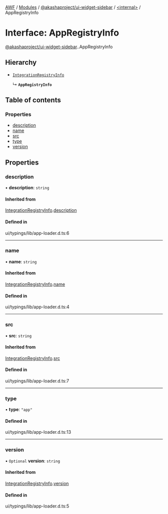 [AWF](../README.md) / [Modules](../modules.md) / [@akashaproject/ui-widget-sidebar](../modules/akashaproject_ui_widget_sidebar.md) / [<internal\>](../modules/akashaproject_ui_widget_sidebar._internal_.md) / AppRegistryInfo

# Interface: AppRegistryInfo

[@akashaproject/ui-widget-sidebar](../modules/akashaproject_ui_widget_sidebar.md).[<internal>](../modules/akashaproject_ui_widget_sidebar._internal_.md).AppRegistryInfo

## Hierarchy

- [`IntegrationRegistryInfo`](akashaproject_ui_widget_sidebar._internal_.IntegrationRegistryInfo.md)

  ↳ **`AppRegistryInfo`**

## Table of contents

### Properties

- [description](akashaproject_ui_widget_sidebar._internal_.AppRegistryInfo.md#description)
- [name](akashaproject_ui_widget_sidebar._internal_.AppRegistryInfo.md#name)
- [src](akashaproject_ui_widget_sidebar._internal_.AppRegistryInfo.md#src)
- [type](akashaproject_ui_widget_sidebar._internal_.AppRegistryInfo.md#type)
- [version](akashaproject_ui_widget_sidebar._internal_.AppRegistryInfo.md#version)

## Properties

### description

• **description**: `string`

#### Inherited from

[IntegrationRegistryInfo](akashaproject_ui_widget_sidebar._internal_.IntegrationRegistryInfo.md).[description](akashaproject_ui_widget_sidebar._internal_.IntegrationRegistryInfo.md#description)

#### Defined in

ui/typings/lib/app-loader.d.ts:6

___

### name

• **name**: `string`

#### Inherited from

[IntegrationRegistryInfo](akashaproject_ui_widget_sidebar._internal_.IntegrationRegistryInfo.md).[name](akashaproject_ui_widget_sidebar._internal_.IntegrationRegistryInfo.md#name)

#### Defined in

ui/typings/lib/app-loader.d.ts:4

___

### src

• **src**: `string`

#### Inherited from

[IntegrationRegistryInfo](akashaproject_ui_widget_sidebar._internal_.IntegrationRegistryInfo.md).[src](akashaproject_ui_widget_sidebar._internal_.IntegrationRegistryInfo.md#src)

#### Defined in

ui/typings/lib/app-loader.d.ts:7

___

### type

• **type**: ``"app"``

#### Defined in

ui/typings/lib/app-loader.d.ts:13

___

### version

• `Optional` **version**: `string`

#### Inherited from

[IntegrationRegistryInfo](akashaproject_ui_widget_sidebar._internal_.IntegrationRegistryInfo.md).[version](akashaproject_ui_widget_sidebar._internal_.IntegrationRegistryInfo.md#version)

#### Defined in

ui/typings/lib/app-loader.d.ts:5
